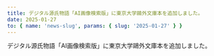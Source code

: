 ```yaml
---
title: デジタル源氏物語「AI画像検索版」に東京大学鷗外文庫本を追加しました。
date: 2025-01-27
to: { name: 'news-slug', params: { slug: '2025-01-27' } }
---
```


<div class="mb-5">
デジタル源氏物語「AI画像検索版」に東京大学鷗外文庫本を追加しました。
</div>
